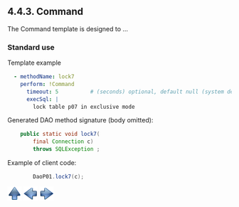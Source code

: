 ## 4.4.3. Command

The Command template is designed to ...

### Standard use

Template example

~~~yaml
  - methodName: lock7
    perform: !Command
      timeout: 5          # (seconds) optional, default null (system default)
      execSql: |
        lock table p07 in exclusive mode

~~~

Generated DAO method signature (body omitted):

~~~java
    public static void lock7(
        final Connection c)
        throws SQLException ;
~~~

Example of client code:

~~~java
        DaoP01.lock7(c);
~~~

[![Up](go-up.png)](ConfigYaml.md) [![Next](go-previous.png)](callProc.md) [![Next](go-next.png)](callBatch.md)